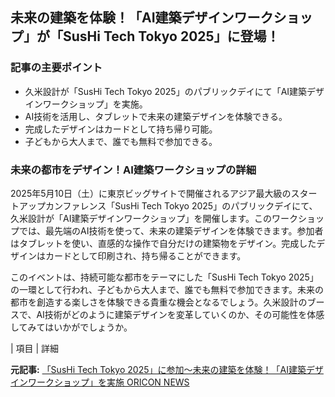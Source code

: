 ## 未来の建築を体験！「AI建築デザインワークショップ」が「SusHi Tech Tokyo 2025」に登場！

### 記事の主要ポイント

* 久米設計が「SusHi Tech Tokyo 2025」のパブリックデイにて「AI建築デザインワークショップ」を実施。
* AI技術を活用し、タブレットで未来の建築デザインを体験できる。
* 完成したデザインはカードとして持ち帰り可能。
* 子どもから大人まで、誰でも無料で参加できる。

### 未来の都市をデザイン！AI建築ワークショップの詳細

2025年5月10日（土）に東京ビッグサイトで開催されるアジア最大級のスタートアップカンファレンス「SusHi Tech Tokyo 2025」のパブリックデイにて、久米設計が「AI建築デザインワークショップ」を開催します。このワークショップでは、最先端のAI技術を使って、未来の建築デザインを体験できます。参加者はタブレットを使い、直感的な操作で自分だけの建築物をデザイン。完成したデザインはカードとして印刷され、持ち帰ることができます。

このイベントは、持続可能な都市をテーマにした「SusHi Tech Tokyo 2025」の一環として行われ、子どもから大人まで、誰でも無料で参加できます。未来の都市を創造する楽しさを体験できる貴重な機会となるでしょう。久米設計のブースで、AI技術がどのように建築デザインを変革していくのか、その可能性を体感してみてはいかがでしょうか。

| 項目 | 詳細 

**元記事:** [「SusHi Tech Tokyo 2025」に参加〜未来の建築を体験！「AI建築デザインワークショップ」を実施 ORICON NEWS](https://www.oricon.co.jp/pressrelease/2310416/)
